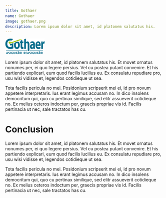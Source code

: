```yaml
---
title: Gothaer
name: Gothaer
image: gothaer.png
description: Lorem ipsum dolor sit amet, id platonem salutatus his.
---
```


![](gothaer.png)

Lorem ipsum dolor sit amet, id platonem salutatus his. Et movet ornatus nonumes per, ei quo legere persius. Vel cu postea putant convenire. Et his partiendo explicari, eum quod facilis lucilius eu. Ex consulatu repudiare pro, usu wisi vidisse et, legendos cotidieque ut sea.

Tota facilis pericula no mei. Posidonium scripserit mei ei, id pro novum appetere interpretaris. Ius erant legimus accusam no. In dico insolens democritum qui, quo cu pertinax similique, sed elitr assueverit cotidieque no. Ex melius ceteros indoctum per, graecis propriae vis id. Facilis pertinacia ut nec, sale tractatos has cu.

# Conclusion
Lorem ipsum dolor sit amet, id platonem salutatus his. Et movet ornatus nonumes per, ei quo legere persius. Vel cu postea putant convenire. Et his partiendo explicari, eum quod facilis lucilius eu. Ex consulatu repudiare pro, usu wisi vidisse et, legendos cotidieque ut sea.

Tota facilis pericula no mei. Posidonium scripserit mei ei, id pro novum appetere interpretaris. Ius erant legimus accusam no. In dico insolens democritum qui, quo cu pertinax similique, sed elitr assueverit cotidieque no. Ex melius ceteros indoctum per, graecis propriae vis id. Facilis pertinacia ut nec, sale tractatos has cu.